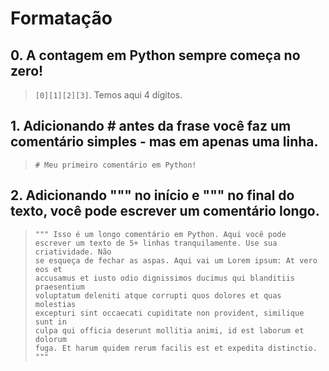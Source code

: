 # Formatação

## 0. A contagem em Python sempre começa no zero!

> <code>[0][1][2][3]</code>. Temos aqui 4 dígitos.

## 1. Adicionando # antes da frase você faz um comentário simples - mas em apenas uma linha.

> <code># Meu primeiro comentário em Python!</code>

## 2. Adicionando """ no início e """ no final do texto, você pode escrever um comentário longo.

> <code>""" Isso é um longo comentário em Python. Aqui você pode escrever um texto de 5+ linhas tranquilamente. Use sua criatividade. Não se esqueça de fechar as aspas. Aqui vai um Lorem ipsum: At vero eos et accusamus et iusto odio dignissimos ducimus qui blanditiis praesentium voluptatum deleniti atque corrupti quos dolores et quas molestias excepturi sint occaecati cupiditate non provident, similique sunt in culpa qui officia deserunt mollitia animi, id est laborum et dolorum fuga. Et harum quidem rerum facilis est et expedita distinctio. """</code>
